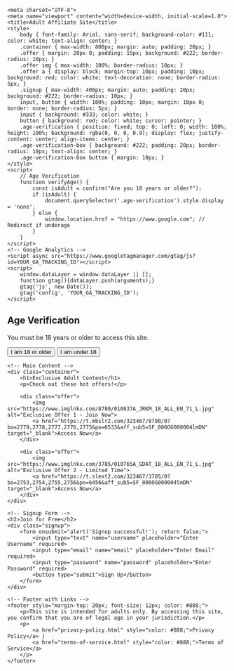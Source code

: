 <!DOCTYPE html>
<html lang="en">
<head>
    <!-- Matomo Analytics -->
    <script>
        var _paq = window._paq = window._paq || [];
        _paq.push(['trackPageView']);
        _paq.push(['enableLinkTracking']);
        (function() {
            var u="https://hairypussy.matomo.cloud/";
            _paq.push(['setTrackerUrl', u+'matomo.php']);
            _paq.push(['setSiteId', '1']);
            var d=document, g=d.createElement('script'), s=d.getElementsByTagName('script')[0];
            g.async=true; g.src='https://cdn.matomo.cloud/hairypussy.matomo.cloud/matomo.js';
            s.parentNode.insertBefore(g,s);
        })();
    </script>
    <!-- End Matomo Code -->

    <meta charset="UTF-8">
    <meta name="viewport" content="width=device-width, initial-scale=1.0">
    <title>Adult Affiliate Site</title>
    <style>
        body { font-family: Arial, sans-serif; background-color: #111; color: white; text-align: center; }
        .container { max-width: 800px; margin: auto; padding: 20px; }
        .offer { margin: 20px 0; padding: 15px; background: #222; border-radius: 10px; }
        .offer img { max-width: 100%; border-radius: 10px; }
        .offer a { display: block; margin-top: 10px; padding: 10px; background: red; color: white; text-decoration: none; border-radius: 5px; }
        .signup { max-width: 400px; margin: auto; padding: 20px; background: #222; border-radius: 10px; }
        input, button { width: 100%; padding: 10px; margin: 10px 0; border: none; border-radius: 5px; }
        input { background: #333; color: white; }
        button { background: red; color: white; cursor: pointer; }
        .age-verification { position: fixed; top: 0; left: 0; width: 100%; height: 100%; background: rgba(0, 0, 0, 0.9); display: flex; justify-content: center; align-items: center; }
        .age-verification-box { background: #222; padding: 20px; border-radius: 10px; text-align: center; }
        .age-verification-box button { margin: 10px; }
    </style>
    <script>
        // Age Verification
        function verifyAge() {
            const isAdult = confirm("Are you 18 years or older?");
            if (isAdult) {
                document.querySelector('.age-verification').style.display = 'none';
            } else {
                window.location.href = "https://www.google.com"; // Redirect if underage
            }
        }
    </script>
    <!-- Google Analytics -->
    <script async src="https://www.googletagmanager.com/gtag/js?id=YOUR_GA_TRACKING_ID"></script>
    <script>
        window.dataLayer = window.dataLayer || [];
        function gtag(){dataLayer.push(arguments);}
        gtag('js', new Date());
        gtag('config', 'YOUR_GA_TRACKING_ID');
    </script>
</head>
<body>
    <!-- Age Verification Popup -->
    <div class="age-verification">
        <div class="age-verification-box">
            <h2>Age Verification</h2>
            <p>You must be 18 years or older to access this site.</p>
            <button onclick="verifyAge()">I am 18 or older</button>
            <button onclick="window.location.href='https://www.google.com'">I am under 18</button>
        </div>
    </div>

    <!-- Main Content -->
    <div class="container">
        <h1>Exclusive Adult Content</h1>
        <p>Check out these hot offers!</p>
        
        <div class="offer">
            <img src="https://www.imglnkx.com/8780/010837A_JRKM_18_ALL_EN_71_L.jpg" alt="Exclusive Offer 1 - Join Now">
            <a href="https://t.mbslr2.com/323467/8780/0?bo=2779,2778,2777,2776,2775&po=6533&aff_sub5=SF_006OG000004lmDN" target="_blank">Access Now</a>
        </div>
        
        <div class="offer">
            <img src="https://www.imglnkx.com/3785/010765A_GDAT_18_ALL_EN_71_L.jpg" alt="Exclusive Offer 2 - Limited Time">
            <a href="https://t.slext2.com/323467/3785/0?bo=2753,2754,2755,2756&po=6456&aff_sub5=SF_006OG000004lmDN" target="_blank">Access Now</a>
        </div>
    </div>
    
    <!-- Signup Form -->
    <h2>Join for Free</h2>
    <div class="signup">
        <form onsubmit="alert('Signup successful!'); return false;">
            <input type="text" name="username" placeholder="Enter Username" required>
            <input type="email" name="email" placeholder="Enter Email" required>
            <input type="password" name="password" placeholder="Enter Password" required>
            <button type="submit">Sign Up</button>
        </form>
    </div>

    <!-- Footer with Links -->
    <footer style="margin-top: 20px; font-size: 12px; color: #888;">
        <p>This site is intended for adults only. By accessing this site, you confirm that you are of legal age in your jurisdiction.</p>
        <p>
            <a href="privacy-policy.html" style="color: #888;">Privacy Policy</a> | 
            <a href="terms-of-service.html" style="color: #888;">Terms of Service</a>
        </p>
    </footer>
</body>
</html>
